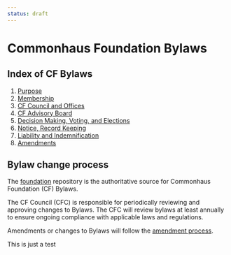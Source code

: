 ```yaml
---
status: draft
---
```

# Commonhaus Foundation Bylaws

## Index of CF Bylaws

1. [Purpose](./1-purpose.md)
2. [Membership](./2-cf-membership.md)
3. [CF Council and Offices](./3-cf-council.md)
4. [CF Advisory Board](./4-cf-advisory-board.md)
5. [Decision Making, Voting, and Elections](./5-decision-making.md)
6. [Notice, Record Keeping](./6-notice-records.md)
7. [Liability and Indemnification](./7-liability-indemnification.md)
8. [Amendments](./8-amendments.md)

## Bylaw change process

The [foundation][] repository is the authoritative source for Commonhaus Foundation (CF) Bylaws.

[foundation]: https://github.com/commonhaus/foundation-draft

The CF Council (CFC) is responsible for periodically reviewing and approving changes to Bylaws. The CFC will review bylaws at least annually to ensure ongoing compliance with applicable laws and regulations.

Amendments or changes to Bylaws will follow the [amendment process](./8-amendments.md).

This is just a test
